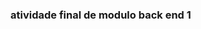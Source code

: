 ### atividade final de modulo back end 1
<!-- # API de Usuários e Recados

Esta API permite o gerenciamento de usuários e recados. Inclui funcionalidades para criação de usuários, login, criação de recados e operações CRUD em recados.

## Funcionalidades

- **Sign Up**: Criação de usuários.
- **Login**: Login de usuários.
- **CRUD de Recados**: Criar, ler, atualizar e excluir recados.

## Tecnologias Utilizadas

- Node.js
- Express
- UUID para geração de identificadores únicos.
- Bcrypt para hash de senhas.
- CORS para controle de acesso.

## Instalação

1. Clone o repositório:

   ```bash
   git clone https://github.com/WesleySouza27/atividade-final-express/tree/main -->
